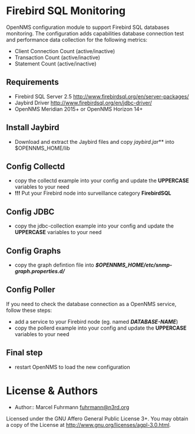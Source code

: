 # Firebird SQL Monitoring

OpenNMS configuration module to support Firebird SQL databases monitoring.
The configuration adds capabilities database connection test and performance data collection for the following metrics:

- Client Connection Count (active/inactive)
- Transaction Count (active/inactive)
- Statement Count (active/inactive)

## Requirements

- Firebird SQL Server 2.5 http://www.firebirdsql.org/en/server-packages/
- Jaybird Driver http://www.firebirdsql.org/en/jdbc-driver/
- OpenNMS Meridian 2015+ or OpenNMS Horizon 14+

## Install Jaybird

* Download and extract the Jaybird files and copy **jaybird*.jar*** into $OPENNMS_HOME/lib

## Config Collectd

* copy the collectd example into your config and update the **UPPERCASE** variables to your need
* **!!!** Put your Firebird node into surveillance category **FirebirdSQL**

## Config JDBC

* copy the jdbc-collection example into your config and update the **UPPERCASE** variables to your need

## Config Graphs

* copy the graph defintion file into ***$OPENNMS_HOME/etc/snmp-graph.properties.d/***

## Config Poller

If you need to check the database connection as a OpenNMS service, follow these steps:

* add a service to your Firebird node (eg. named ***DATABASE-NAME***)
* copy the pollerd example into your config and update the **UPPERCASE** variables to your need

## Final step

* restart OpenNMS to load the new configuration

# License & Authors

- Author:: Marcel Fuhrmann <fuhrmann@n3rd.org>

Licensed under the GNU Affero General Public License 3+. You may obtain a copy of the License at http://www.gnu.org/licenses/agpl-3.0.html.
